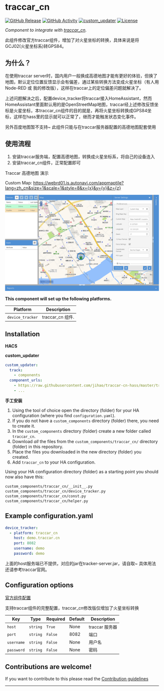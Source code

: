 # traccar_cn

[![GitHub Release][releases-shield]][releases]
[![GitHub Activity][commits-shield]][commits]
[![custom_updater][customupdaterbadge]][customupdater]
[![License][license-shield]](LICENSE)


_Component to integrate with [traccar_cn][traccar_cn]._

此组件修改官方traccar组件，增加了对火星坐标的转换，具体来说是将GCJ02(火星坐标系)转GPS84。


## 为什么？

在使用traccar server时，国内用户一般换成高德地图才能有更好的体验，但换了地图，默认定位位置反馈显示会有偏差，通过某些转换方法变成火星坐标（有人用Node-RED 或 我的修改版），这样在traccar上的定位偏差问题就解决了。

上述问题解决之后，配置device_tracker将traccar接入HomeAssistant，然而HomeAssistant里面默认用的是OpenStreetMap地图，traccar经上述修改反馈坐标是火星坐标，本traccar_cn组件的目的就是，再将火星坐标转换成GPS84坐标，这样在hass里的显示就可以正常了，继而才能触发状态变化事件。

另外百度地图暂不支持~ 此组件只能与在traccar服务器配置的高德地图配套使用

## 使用流程
1. 安装traccar服务端，配置高德地图，转换成火星坐标系，将自己的设备连入
2. 安装traccar_cn组件，正常配置即可

Traccar 高德地图 演示

Custom Map: https://webrd01.is.autonavi.com/appmaptile?lang=zh_cn&size=1&scale=1&style=8&x={x}&y={y}&z={z}

![example][exampleimg]

**This component will set up the following platforms.**

Platform | Description
-- | --
`device_tracker` |  traccar_cn 组件.

## Installation

**HACS**

**custom_updater**
```yaml
custom_updater:
  track:
    - components
  component_urls:
    - https://raw.githubusercontent.com/jihao/traccar-cn-hass/master/traccar_cn.json
    - ...
```

**手工安装** 
1. Using the tool of choice open the directory (folder) for your HA configuration (where you find `configuration.yaml`).
2. If you do not have a `custom_components` directory (folder) there, you need to create it.
3. In the `custom_components` directory (folder) create a new folder called `traccar_cn`.
4. Download _all_ the files from the `custom_components/traccar_cn/` directory (folder) in this repository.
5. Place the files you downloaded in the new directory (folder) you created.
6. Add `traccar_cn` to your HA configuration.

Using your HA configuration directory (folder) as a starting point you should now also have this:

```text
custom_components/traccar_cn/__init__.py
custom_components/traccar_cn/device_tracker.py
custom_components/traccar_cn/const.py
custom_components/traccar_cn/helper.py
```

## Example configuration.yaml

```yaml
device_tracker:
  - platform: traccar_cn
    host: demo.traccar.cn
    port: 8082
    username: demo
    password: demo
```
上面的host服务端已不提供，对应的jar在tracker-server.jar，请自取~ 具体用法还请参考traccar官网。


## Configuration options

[官方组件配置](trackcar)

支持traccar组件的完整配置，traccar_cn修改版仅增加了火星坐标转换


Key | Type | Required | Default | Description
-- | -- | -- | -- | --
`host` | `string` | `True` | None | traccar 服务器
`port` | `string` | `False` | 8082 | 端口
`username` | `string` | `False` | None | 用户名
`password` | `string` | `False` | None | 密码


## Contributions are welcome!

If you want to contribute to this please read the [Contribution guidelines](CONTRIBUTING.md)

***

[traccar]: https://www.home-assistant.io/components/traccar/
[traccar_cn]: http://demo.trackcar.cn
[commits-shield]: https://img.shields.io/github/commit-activity/y/jihao/traccar-cn-hass.svg?style=for-the-badge
[commits]: https://github.com/jihao/traccar-cn-hass/commits/master
[customupdater]: https://github.com/custom-components/custom_updater
[customupdaterbadge]: https://img.shields.io/badge/custom__updater-true-success.svg?style=for-the-badge

[exampleimg]: example.png
[license-shield]: https://img.shields.io/github/license/jihao/traccar-cn-hass.svg?style=for-the-badge
[maintenance-shield]: https://img.shields.io/badge/maintainer-Joakim%20Sørensen%20%40ludeeus-blue.svg?style=for-the-badge
[releases-shield]: https://img.shields.io/github/release/jihao/traccar-cn-hass.svg?style=for-the-badge
[releases]: https://github.com/jihao/traccar-cn-hass/releases
